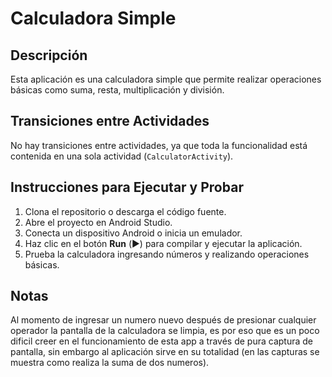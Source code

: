 # Calculadora Simple

## Descripción
Esta aplicación es una calculadora simple que permite realizar operaciones básicas como suma, resta, multiplicación y división.

## Transiciones entre Actividades
No hay transiciones entre actividades, ya que toda la funcionalidad está contenida en una sola actividad (`CalculatorActivity`).

## Instrucciones para Ejecutar y Probar
1. Clona el repositorio o descarga el código fuente.
2. Abre el proyecto en Android Studio.
3. Conecta un dispositivo Android o inicia un emulador.
4. Haz clic en el botón **Run** (▶️) para compilar y ejecutar la aplicación.
5. Prueba la calculadora ingresando números y realizando operaciones básicas.

## Notas
Al momento de ingresar un numero nuevo después de presionar cualquier operador la pantalla de la calculadora se limpia, es por eso que es un poco dificil creer en el funcionamiento de esta app a través de pura captura de pantalla, sin embargo al aplicación sirve en su totalidad (en las capturas se muestra como realiza la suma de dos numeros).

